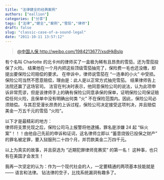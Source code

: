 ```yaml
---
title: "法律健全的经典案例"
authors: ["eallion"]
categories: ["分享"]
tags: ["法律","健全","案例","雪茄","律师"]
draft: false
slug: "classic-case-of-a-sound-legal"
date: "2011-10-11 13:57:12"
---
```


<blockquote><a href="http://weibo.com/1984213677/xsdHkBsIp" target="_blank">@中国人保 </a> <a href="http://weibo.com/1984213677/xsdHkBsIp" target="_blank">http://weibo.com/1984213677/xsdHkBsIp</a></blockquote>  有个名叫 Charlotte 的北卡州的律师买了一盒极为稀有且昂贵的雪茄，还为雪茄投保了火险。
  结果他在一个月内把这些顶级雪茄抽完了，保险费一毛也还没缴，却提出要保险公司赔偿的要求。
  在申诉中，律师说雪茄在 “一连串的小火” 中受损。
  保险公司当然不愿意赔偿，理由是：此人是以正常方式抽完雪茄。
  结果律师告上法院还赢了这场官司。
  法官在判决时表示，他同意保险公司的说法，认为此项申诉非常荒谬，但是该律师手上的确有保险公同意承保的保单，证明保险公司保证赔偿任何火险，且保单中没有明确出何类 “火” 不在保险范围内。因此，保险公司必须赔偿。
  与其忍受漫长昂贵的上诉过程，保险公司决定接受这项判决，并且赔偿美金一万五千元的雪茄 “火险”。

  以下才是最精彩的地方：  
  律师将支票兑现之后，保险公司马上报警将他逮捕，罪名是涉嫌 24 起 “纵火案”！！！由他自己先前的申诉和证词，这名律师立即以 “蓄意烧毁已投保之财产” 的罪名被定罪，要入狱服刑二十四个月，并罚款美金二万四千元。

  以上为真实的故事，并且获选为 “近期犯罪律师竞赛奖” 的第一名！
  这种事，也只有在美国才会发生！

  我再一次坚定的认为：作为一个现代社会的人，一定要精通的两项基本技能就是 —— 语言和法律。
  钻法律的空子，比找系统漏洞有趣多了。
